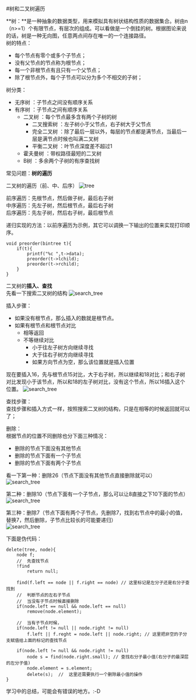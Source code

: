 #树和二叉树遍历

**树：**是一种抽象的数据类型，用来模拟具有树状结构性质的数据集合。树由n（n>=1）个有限节点，有层次的组成。可以看做是一个倒挂的树。根据图论来说的话，树是一种无向图，任意两点间存在唯一的一个连接路径。<br />
树的特点：

* 每个节点有零个或多个子节点；
* 没有父节点的节点称为根节点；
* 每一个非根节点有且只有一个父节点；
* 除了根节点外，每个子节点可以分为多个不相交的子树；

树分类：

* 无序树 ：子节点之间没有顺序关系
* 有序树 ：子节点之间有顺序关系
	* 二叉树	：每个节点最多含有两个子树的树
		* 二叉搜索树	：左子树小于父节点，右子树大于父节点
		* 完全二叉树	：除了最后一层以外，每层的节点都是满节点，当最后一层是满节点时候也叫满二叉树
		* 平衡二叉树 ：叶节点深度差不超过1
	* 霍夫曼树 ：带权路径最短的二叉树
	* B树 ：多余两个子树的有序查找树
	
	
常见问题：**树的遍历**

二叉树的遍历（前、中、后序）
![tree](http://ocaya4boy.bkt.clouddn.com/image/tree.jpeg?imageView2/0/w/200/h/250)

前序遍历：先根节点，然后做子树，最后右子树<br />
中序遍历：先左子树，然后根节点，最后右子树<br />
后序遍历：先左子树，然后右子树，最后根节点<br />

递归实现的方法：以前序遍历为示例，其它可以调换一下输出的位置来实现打印顺序。

```
void preorder(bintree t){
    if(t){
        printf("%c ",t->data);
        preorder(t->lchild);
        preorder(t->rchild);
    }
}
```

二叉树的**插入、查找**<br />
先看一下搜索二叉树的结构
![search_tree](http://ocaya4boy.bkt.clouddn.com/image/2/search_tree.jpeg?imageView2/0/w/300)

插入步骤：

* 如果没有根节点，那么插入的数就是根节点。
* 如果有根节点和根节点对比
	* 相等返回
	* 不等继续对比
		* 小于往左子树方向继续寻找
		* 大于往右子树方向继续寻找
		* 如果方向节点为空，那么该位置就是插入位置
		  
现在要插入16，先与根节点15对比，大于右子树，所以继续和18对比；和右子树对比发现小于该节点，所以和18的左子树对比，没有这个节点，所以16插入这个位置。
![search_tree](http://ocaya4boy.bkt.clouddn.com/image/2/search_tree_1.jpeg?imageView2/0/w/300)

查找步骤：<br />
查找步骤和插入方式一样，按照搜索二叉树的结构，只是在相等的时候返回就可以了；

删除：<br />
根据节点的位置不同删除也分下面三种情况：<br />

* 删除的节点下面没有其他节点
* 删除的节点下面有一个子节点
* 删除的节点下面有两个子节点

看一下第一种：删除26（节点下面没有其他节点直接删除就可以）<br />
![search_tree](http://ocaya4boy.bkt.clouddn.com/image/2/search_tree_2.jpeg?imageView2/0/w/300)

第二种：删除10（节点下面有一个子节点，那么可以让8直接之下10下面的节点）<br />
![search_tree](http://ocaya4boy.bkt.clouddn.com/image/2/search_tree_3.jpeg?imageView2/0/w/300)

第三种：删除7（节点下面有两个子节点，先删除7，找到右节点中的最小的值，替换7，然后删除，子节点比较长的可能要递归）<br />
![search_tree](http://ocaya4boy.bkt.clouddn.com/image/2/search_tree_4.jpeg?imageView2/0/w/300)

下面是伪代码：

```
delete(tree, node){
	node f;
	//	先查找节点
	!find
		return null;
		
	find(f.left == node || f.right == node)	// 这里标记是左分子还是右分子查找到
	//	判断节点的左右子节点
	//	当没有子节点时候直接删除
	if(node.left == null && node.left == null)
		remove(node.element);
	
	//	当有子节点时候，
	if(node.left != null || node.right != null)
		f.left || f.reght = node.left || node.right; // 这里把非空的子分支赋值给上面的标记的查找节点
		
	if(node.left != null && node.right != null)
		node s = find(node.right.small); //	查找右分子最小值(右分子的最深层的左分子值)
		node.element = s.element;
		delete(s);	//	这里还需要执行一个删除最小值的操作
}
```

学习中的总结，可能会有错误的地方。:-D
